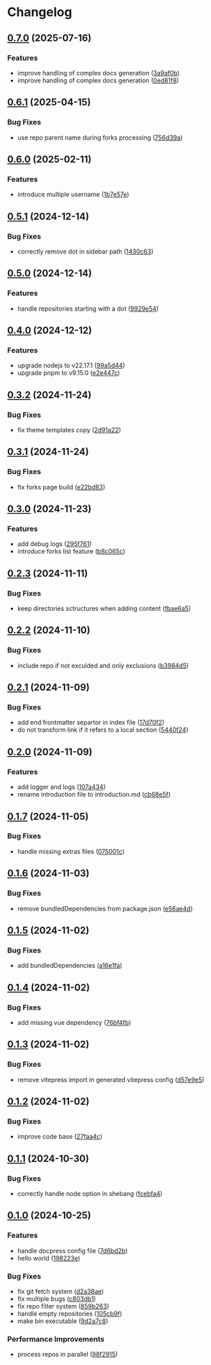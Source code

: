 # Changelog

## [0.7.0](https://github.com/this-is-tobi/docpress/compare/v0.6.1...v0.7.0) (2025-07-16)


### Features

* improve handling of complex docs generation ([3a9af0b](https://github.com/this-is-tobi/docpress/commit/3a9af0b1db81fb428498a2d165295ac6259ddfb0))
* improve handling of complex docs generation ([0ed81f8](https://github.com/this-is-tobi/docpress/commit/0ed81f8281c6e55c90c5e07b53ddc8ad2ef09ab9))

## [0.6.1](https://github.com/this-is-tobi/docpress/compare/v0.6.0...v0.6.1) (2025-04-15)


### Bug Fixes

* use repo parent name during forks processing ([756d39a](https://github.com/this-is-tobi/docpress/commit/756d39add2e5471f2379b4539b54a517b9f45fd1))

## [0.6.0](https://github.com/this-is-tobi/docpress/compare/v0.5.1...v0.6.0) (2025-02-11)


### Features

* introduce multiple username ([1b7e57e](https://github.com/this-is-tobi/docpress/commit/1b7e57e021d3b69b979b7582868507f55045488f))

## [0.5.1](https://github.com/this-is-tobi/docpress/compare/v0.5.0...v0.5.1) (2024-12-14)


### Bug Fixes

* correctly remove dot in sidebar path ([1430c63](https://github.com/this-is-tobi/docpress/commit/1430c639350887ee8b313b220fe5a7aeffca1fed))

## [0.5.0](https://github.com/this-is-tobi/docpress/compare/v0.4.0...v0.5.0) (2024-12-14)


### Features

* handle repositories starting with a dot ([9929e54](https://github.com/this-is-tobi/docpress/commit/9929e547e64b105ee20bd92c64768082fcc6a2e8))

## [0.4.0](https://github.com/this-is-tobi/docpress/compare/v0.3.2...v0.4.0) (2024-12-12)


### Features

* upgrade nodejs to v22.17.1 ([99a5d44](https://github.com/this-is-tobi/docpress/commit/99a5d448a95412112a4bb3fdadf912ad8190bfb3))
* upgrade pnpm to v9.15.0 ([e2e447c](https://github.com/this-is-tobi/docpress/commit/e2e447c5ae1bac644f154d9e53d4cdee6c996228))

## [0.3.2](https://github.com/this-is-tobi/docpress/compare/v0.3.1...v0.3.2) (2024-11-24)


### Bug Fixes

* fix theme templates copy ([2d91a22](https://github.com/this-is-tobi/docpress/commit/2d91a224c6e9024bd3f5cc0a3ea7e1ad28d8d852))

## [0.3.1](https://github.com/this-is-tobi/docpress/compare/v0.3.0...v0.3.1) (2024-11-24)


### Bug Fixes

* fix forks page build ([e22bd83](https://github.com/this-is-tobi/docpress/commit/e22bd83039a46b3ad317bae1c49a969b5ef8fec5))

## [0.3.0](https://github.com/this-is-tobi/docpress/compare/v0.2.3...v0.3.0) (2024-11-23)


### Features

* add debug logs ([295f761](https://github.com/this-is-tobi/docpress/commit/295f7619f72ab7acd1d04a9fac379a10b31b4b0d))
* introduce forks list feature ([b8c065c](https://github.com/this-is-tobi/docpress/commit/b8c065c2e3e795ba8062d338e0df47538ba4ee5a))

## [0.2.3](https://github.com/this-is-tobi/docpress/compare/v0.2.2...v0.2.3) (2024-11-11)


### Bug Fixes

* keep directories sctructures when adding content ([fbae6a5](https://github.com/this-is-tobi/docpress/commit/fbae6a53ce776d6039e703d21bab4ff043c4a3e9))

## [0.2.2](https://github.com/this-is-tobi/docpress/compare/v0.2.1...v0.2.2) (2024-11-10)


### Bug Fixes

* include repo if not exculded and only exclusions ([b3984d5](https://github.com/this-is-tobi/docpress/commit/b3984d5e4793d589204c797ea154e34258432d4d))

## [0.2.1](https://github.com/this-is-tobi/docpress/compare/v0.2.0...v0.2.1) (2024-11-09)


### Bug Fixes

* add end frontmatter separtor in index file ([17d70f2](https://github.com/this-is-tobi/docpress/commit/17d70f275d68c0b6e8932af47a292e0996d48789))
* do not transform link if it refers to a local section ([5440f24](https://github.com/this-is-tobi/docpress/commit/5440f2426cbef0a353a1f61a7f2806800821d875))

## [0.2.0](https://github.com/this-is-tobi/docpress/compare/v0.1.7...v0.2.0) (2024-11-09)


### Features

* add logger and logs ([107a434](https://github.com/this-is-tobi/docpress/commit/107a434257df8241b380241a5c9d4c9121b545bb))
* rename introduction file to introduction.md ([cb68e5f](https://github.com/this-is-tobi/docpress/commit/cb68e5ff524b59c263a261eba8c36ab517a56644))

## [0.1.7](https://github.com/this-is-tobi/docpress/compare/v0.1.6...v0.1.7) (2024-11-05)


### Bug Fixes

* handle missing extras files ([075001c](https://github.com/this-is-tobi/docpress/commit/075001c119dcc9c4ea38a12ef1039a0f3db03bb1))

## [0.1.6](https://github.com/this-is-tobi/docpress/compare/v0.1.5...v0.1.6) (2024-11-03)


### Bug Fixes

* remove bundledDependencies from package.json ([e56ae4d](https://github.com/this-is-tobi/docpress/commit/e56ae4d41529c7c6682fefca5208db02a3068220))

## [0.1.5](https://github.com/this-is-tobi/docpress/compare/v0.1.4...v0.1.5) (2024-11-02)


### Bug Fixes

* add bundledDependencies ([a16e1fa](https://github.com/this-is-tobi/docpress/commit/a16e1fa1999b52bca3807c17977d40e7954bad2b))

## [0.1.4](https://github.com/this-is-tobi/docpress/compare/v0.1.3...v0.1.4) (2024-11-02)


### Bug Fixes

* add missing vue dependency ([76bf4fb](https://github.com/this-is-tobi/docpress/commit/76bf4fb05bf3624ab93228328d575266019c301b))

## [0.1.3](https://github.com/this-is-tobi/docpress/compare/v0.1.2...v0.1.3) (2024-11-02)


### Bug Fixes

* remove vitepress import in generated vitepress config ([d57e9e5](https://github.com/this-is-tobi/docpress/commit/d57e9e515850fd8dafaea6175d0b853af57a64f3))

## [0.1.2](https://github.com/this-is-tobi/docpress/compare/v0.1.1...v0.1.2) (2024-11-02)


### Bug Fixes

* improve code base ([27faa4c](https://github.com/this-is-tobi/docpress/commit/27faa4c8817d7c98d6ccb7309d93f69a7973f3c9))

## [0.1.1](https://github.com/this-is-tobi/docpress/compare/v0.1.0...v0.1.1) (2024-10-30)


### Bug Fixes

* correctly handle node option in shebang ([fcebfa4](https://github.com/this-is-tobi/docpress/commit/fcebfa47744d3132c0ab406f839b81be68057246))

## [0.1.0](https://github.com/this-is-tobi/docpress/compare/v0.0.1...v0.1.0) (2024-10-25)


### Features

* handle docpress config file ([7d6bd2b](https://github.com/this-is-tobi/docpress/commit/7d6bd2b5981bfbf006ccc561271ce3f81898c55a))
* hello world ([198223e](https://github.com/this-is-tobi/docpress/commit/198223e436ed4d0a6982b38fbdc416850885980f))


### Bug Fixes

* fix git fetch system ([d2a38ae](https://github.com/this-is-tobi/docpress/commit/d2a38ae4b74d5064d5c408528e1378ef2417562f))
* fix multiple bugs ([c803db1](https://github.com/this-is-tobi/docpress/commit/c803db11dc455f2c1ae42406a99cc62b3231b820))
* fix repo filter system ([859b263](https://github.com/this-is-tobi/docpress/commit/859b263ab679512337a96b7e02d5a0acdeae357b))
* handle empty repositories ([105cb9f](https://github.com/this-is-tobi/docpress/commit/105cb9f1b2138c1b01bacba5b33e8050bf4469d0))
* make bin executable ([9d2a7c8](https://github.com/this-is-tobi/docpress/commit/9d2a7c84eab5683bc6d7f4781f590b3f068a309d))


### Performance Improvements

* process repos in parallel ([98f2915](https://github.com/this-is-tobi/docpress/commit/98f29155815d3771985f7d865134b1afafb663bf))
